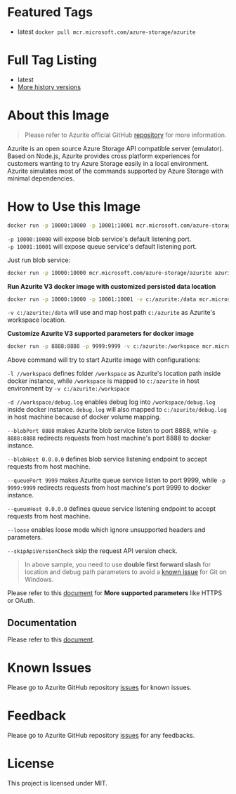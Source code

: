 # Featured Tags

- latest
  `docker pull mcr.microsoft.com/azure-storage/azurite`

# Full Tag Listing

- latest
- [More history versions](https://github.com/Azure/Azurite/blob/master/ChangeLog.md)

# About this Image

> Please refer to Azurite official GitHub [repository](https://github.com/Azure/Azurite) for more information.

Azurite is an open source Azure Storage API compatible server (emulator). Based on Node.js, Azurite provides cross platform experiences for customers wanting to try Azure Storage easily in a local environment. Azurite simulates most of the commands supported by Azure Storage with minimal dependencies.

# How to Use this Image

```bash
docker run -p 10000:10000 -p 10001:10001 mcr.microsoft.com/azure-storage/azurite
```

`-p 10000:10000` will expose blob service's default listening port.  
`-p 10001:10001` will expose queue service's default listening port.

Just run blob service:

```bash
docker run -p 10000:10000 mcr.microsoft.com/azure-storage/azurite azurite-blob --blobHost 0.0.0.0
```

**Run Azurite V3 docker image with customized persisted data location**

```bash
docker run -p 10000:10000 -p 10001:10001 -v c:/azurite:/data mcr.microsoft.com/azure-storage/azurite
```

`-v c:/azurite:/data` will use and map host path `c:/azurite` as Azurite's workspace location.

**Customize Azurite V3 supported parameters for docker image**

```bash
docker run -p 8888:8888 -p 9999:9999 -v c:/azurite:/workspace mcr.microsoft.com/azure-storage/azurite azurite -l /workspace -d /workspace/debug.log --blobPort 8888 --blobHost 0.0.0.0 --queuePort 9999 --queueHost 0.0.0.0 --loose --skipApiVersionCheck
```

Above command will try to start Azurite image with configurations:

`-l //workspace` defines folder `/workspace` as Azurite's location path inside docker instance, while `/workspace` is mapped to `c:/azurite` in host environment by `-v c:/azurite:/workspace`

`-d //workspace/debug.log` enables debug log into `/workspace/debug.log` inside docker instance. `debug.log` will also mapped to `c:/azurite/debug.log` in host machine because of docker volume mapping.

`--blobPort 8888` makes Azurite blob service listen to port 8888, while `-p 8888:8888` redirects requests from host machine's port 8888 to docker instance.

`--blobHost 0.0.0.0` defines blob service listening endpoint to accept requests from host machine.

`--queuePort 9999` makes Azurite queue service listen to port 9999, while `-p 9999:9999` redirects requests from host machine's port 9999 to docker instance.

`--queueHost 0.0.0.0` defines queue service listening endpoint to accept requests from host machine.

`--loose` enables loose mode which ignore unsupported headers and parameters.

`--skipApiVersionCheck` skip the request API version check.

> In above sample, you need to use **double first forward slash** for location and debug path parameters to avoid a [known issue](https://stackoverflow.com/questions/48427366/docker-build-command-add-c-program-files-git-to-the-path-passed-as-build-argu) for Git on Windows.

Please refer to this [document](https://github.com/Azure/Azurite/blob/master/README.md) for **More supported parameters** like HTTPS or OAuth.

## Documentation

Please refer to this [document](https://github.com/Azure/Azurite/blob/master/README.md).

# Known Issues

Please go to Azurite GitHub repository [issues](https://github.com/Azure/Azurite/issues) for known issues.

# Feedback

Please go to Azurite GitHub repository [issues](https://github.com/Azure/Azurite/issues) for any feedbacks.

# License

This project is licensed under MIT.
